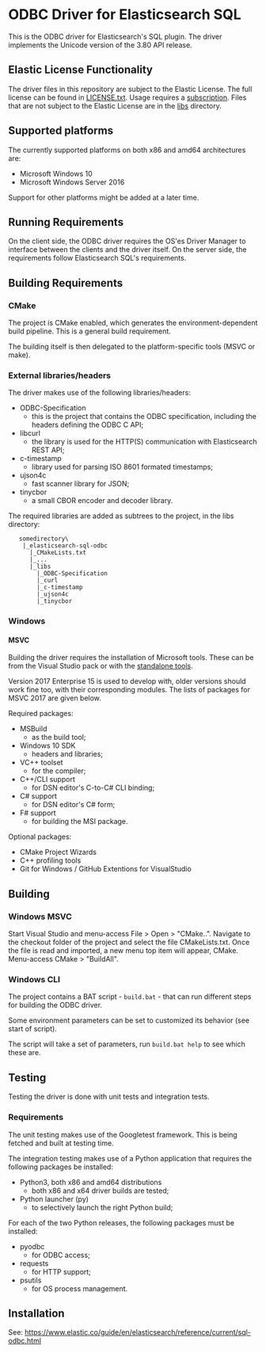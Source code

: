 # ODBC Driver for Elasticsearch SQL

This is the ODBC driver for Elasticsearch's SQL plugin.
The driver implements the Unicode version of the 3.80 API release.

## Elastic License Functionality

The driver files in this repository are subject to the Elastic License. The
full license can be found in [LICENSE.txt](LICENSE.txt). Usage requires a
[subscription](https://www.elastic.co/subscriptions). Files that are not
subject to the Elastic License are in the [libs](libs) directory.

## Supported platforms

The currently supported platforms on both x86 and amd64 architectures are:

- Microsoft Windows 10
- Microsoft Windows Server 2016

Support for other platforms might be added at a later time.

## Running Requirements

On the client side, the ODBC driver requires the OS'es Driver Manager to
interface between the clients and the driver itself.
On the server side, the requirements follow Elasticsearch SQL's requirements.

## Building Requirements

### CMake

The project is CMake enabled, which generates the environment-dependent build
pipeline. This is a general build requirement.

The building itself is then delegated to the platform-specific tools (MSVC or
make).

### External libraries/headers

The driver makes use of the following libraries/headers:

 * ODBC-Specification 
   - this is the project that contains the ODBC specification, including the
   headers defining the ODBC C API;
 * libcurl
   - the library is used for the HTTP(S) communication with Elasticsearch REST
   API;
 * c-timestamp
   - library used for parsing ISO 8601 formated timestamps;
 * ujson4c
   - fast scanner library for JSON;
 * tinycbor
   - a small CBOR encoder and decoder library.

The required libraries are added as subtrees to the project, in the libs directory:
```
   somedirectory\
    |_elasticsearch-sql-odbc
      |_CMakeLists.txt
      |_...
      |_libs
        |_ODBC-Specification
        |_curl
        |_c-timestamp
        |_ujson4c
        |_tinycbor
```


### Windows

#### MSVC 

Building the driver requires the installation of Microsoft tools. These can be
from the Visual Studio pack or with the [standalone tools](https://visualstudio.microsoft.com/visual-cpp-build-tools/).

Version 2017 Enterprise 15 is used to develop with, older versions
should work fine too, with their corresponding modules. The lists of packages
for MSVC 2017 are given below.

Required packages:

 * MSBuild
   - as the build tool;
 * Windows 10 SDK
   - headers and libraries;
 * VC++ toolset
   - for the compiler;
 * C++/CLI support
   - for DSN editor's C-to-C# CLI binding;
 * C# support
   - for DSN editor's C# form;
 * F# support
   - for building the MSI package.

Optional packages:

 * CMake Project Wizards
 * C++ profiling tools
 * Git for Windows / GitHub Extentions for VisualStudio

## Building

### Windows MSVC

Start Visual Studio and menu-access File > Open > "CMake..". Navigate to the checkout folder of the project and select the file CMakeLists.txt. 
Once the file is read and imported, a new menu top item will appear, CMake. Menu-access CMake > "BuildAll".


### Windows CLI 

The project contains a BAT script - ```build.bat``` - that can run different
steps for building the ODBC driver.

Some environment parameters can be set to customized its behavior (see start
of script).

The script will take a set of parameters, run ```build.bat help``` to see
which these are.

## Testing

Testing the driver is done with unit tests and integration tests.

### Requirements

The unit testing makes use of the Googletest framework. This is being fetched and built at testing time.

The integration testing makes use of a Python application that requires the
following packages be installed:

 * Python3, both x86 and amd64 distributions
   - both x86 and x64 driver builds are tested;
 * Python launcher (py)
   - to selectively launch the right Python build;

For each of the two Python releases, the following packages must be installed:

 * pyodbc
   - for ODBC access;
 * requests
   - for HTTP support;
 * psutils
   - for OS process management.

## Installation

See: https://www.elastic.co/guide/en/elasticsearch/reference/current/sql-odbc.html
